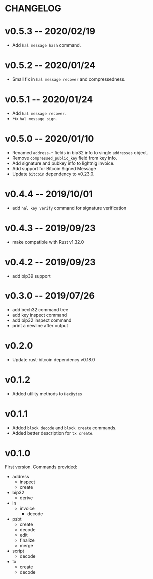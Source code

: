 CHANGELOG
=========

# v0.5.3  --  2020/02/19

- Add `hal message hash` command.

# v0.5.2  --  2020/01/24

- Small fix in `hal message recover` and compressedness.

# v0.5.1  --  2020/01/24

- Add `hal message recover`.
- Fix `hal message sign`.

# v0.5.0  --  2020/01/10

- Renamed `address-*` fields in bip32 info to single `addresses` object.
- Remove `compressed_public_key` field from key info.
- Add signature and pubkey info to lightnig invoice.
- Add support for Bitcoin Signed Message
- Update `bitcoin` dependency to v0.23.0.

# v0.4.4  --  2019/10/01

- add `hal key verify` command for signature verification

# v0.4.3  --  2019/09/23

- make compatible with Rust v1.32.0

# v0.4.2  --  2019/09/23

- add bip39 support

# v0.3.0  --  2019/07/26

- add bech32 command tree
- add key inspect command
- add bip32 inspect command
- print a newline after output

# v0.2.0

- Update rust-bitcoin dependency v0.18.0

# v0.1.2

- Added utility methods to `HexBytes`

# v0.1.1

- Added `block decode` and `block create` commands.
- Added better description for `tx create`.

# v0.1.0

First version. Commands provided:
- address
	- inspect
	- create
- bip32
	- derive
- ln
	- invoice
		- decode
- psbt
	- create
	- decode
	- edit
	- finalize
	- merge
- script
	- decode
- tx
	- create
	- decode

